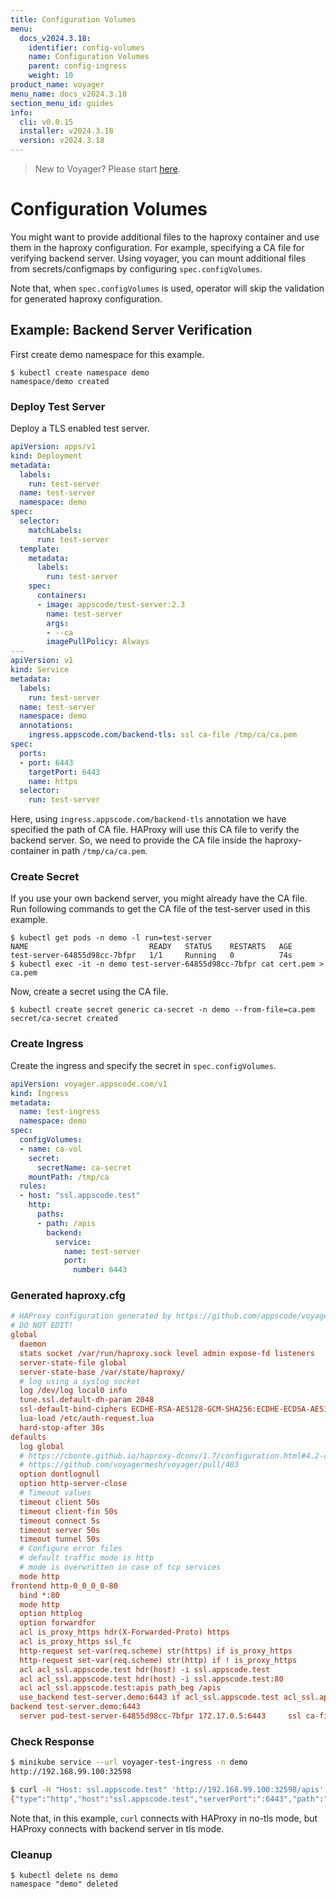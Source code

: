 ```yaml
---
title: Configuration Volumes
menu:
  docs_v2024.3.18:
    identifier: config-volumes
    name: Configuration Volumes
    parent: config-ingress
    weight: 10
product_name: voyager
menu_name: docs_v2024.3.18
section_menu_id: guides
info:
  cli: v0.0.15
  installer: v2024.3.18
  version: v2024.3.18
---
```


> New to Voyager? Please start [here](/docs/v2024.3.18/concepts/overview).

# Configuration Volumes

You might want to provide additional files to the haproxy container and use them in the haproxy configuration. For example, specifying a CA file for verifying backend server. Using voyager, you can mount additional files from secrets/configmaps by configuring `spec.configVolumes`.  

Note that, when `spec.configVolumes` is used, operator will skip the validation for generated haproxy configuration.

## Example: Backend Server Verification

First create demo namespace for this example.

```
$ kubectl create namespace demo
namespace/demo created
```

### Deploy Test Server

Deploy a TLS enabled test server.

```yaml
apiVersion: apps/v1
kind: Deployment
metadata:
  labels:
    run: test-server
  name: test-server
  namespace: demo
spec:
  selector:
    matchLabels:
      run: test-server
  template:
    metadata:
      labels:
        run: test-server
    spec:
      containers:
      - image: appscode/test-server:2.3
        name: test-server
        args:
        - --ca
        imagePullPolicy: Always
---
apiVersion: v1
kind: Service
metadata:
  labels:
    run: test-server
  name: test-server
  namespace: demo
  annotations:
    ingress.appscode.com/backend-tls: ssl ca-file /tmp/ca/ca.pem
spec:
  ports:
  - port: 6443
    targetPort: 6443
    name: https
  selector:
    run: test-server
```

Here, using `ingress.appscode.com/backend-tls` annotation we have specified the path of CA file. HAProxy will use this CA file to verify the backend server. So, we need to provide the CA file inside the haproxy-container in path `/tmp/ca/ca.pem`. 

### Create Secret

If you use your own backend server, you might already have the CA file. Run following commands to get the CA file of the test-server used in this example.

```
$ kubectl get pods -n demo -l run=test-server
NAME                           READY   STATUS    RESTARTS   AGE
test-server-64855d98cc-7bfpr   1/1     Running   0          74s
$ kubectl exec -it -n demo test-server-64855d98cc-7bfpr cat cert.pem > ca.pem
```

Now, create a secret using the CA file.

```
$ kubectl create secret generic ca-secret -n demo --from-file=ca.pem
secret/ca-secret created
```

### Create Ingress

Create the ingress and specify the secret in `spec.configVolumes`.

```yaml
apiVersion: voyager.appscode.com/v1
kind: Ingress
metadata:
  name: test-ingress
  namespace: demo
spec:
  configVolumes:
  - name: ca-vol
    secret:
      secretName: ca-secret
    mountPath: /tmp/ca
  rules:
  - host: "ssl.appscode.test"
    http:
      paths:
      - path: /apis
        backend:
          service:
            name: test-server
            port:
              number: 6443
```

### Generated haproxy.cfg

```ini
# HAProxy configuration generated by https://github.com/appscode/voyager
# DO NOT EDIT!
global
  daemon
  stats socket /var/run/haproxy.sock level admin expose-fd listeners
  server-state-file global
  server-state-base /var/state/haproxy/
  # log using a syslog socket
  log /dev/log local0 info
  tune.ssl.default-dh-param 2048
  ssl-default-bind-ciphers ECDHE-RSA-AES128-GCM-SHA256:ECDHE-ECDSA-AES128-GCM-SHA256:ECDHE-RSA-AES256-GCM-SHA384:ECDHE-ECDSA-AES256-GCM-SHA384:DHE-RSA-AES128-GCM-SHA256:DHE-DSS-AES128-GCM-SHA256:kEDH+AESGCM:ECDHE-RSA-AES128-SHA256:ECDHE-ECDSA-AES128-SHA256:ECDHE-RSA-AES128-SHA:ECDHE-ECDSA-AES128-SHA:ECDHE-RSA-AES256-SHA384:ECDHE-ECDSA-AES256-SHA384:ECDHE-RSA-AES256-SHA:ECDHE-ECDSA-AES256-SHA:DHE-RSA-AES128-SHA256:DHE-RSA-AES128-SHA:DHE-DSS-AES128-SHA256:DHE-RSA-AES256-SHA256:DHE-DSS-AES256-SHA:DHE-RSA-AES256-SHA:!aNULL:!eNULL:!EXPORT:!DES:!RC4:!3DES:!MD5:!PSK
  lua-load /etc/auth-request.lua
  hard-stop-after 30s
defaults
  log global
  # https://cbonte.github.io/haproxy-dconv/1.7/configuration.html#4.2-option%20abortonclose
  # https://github.com/voyagermesh/voyager/pull/403
  option dontlognull
  option http-server-close
  # Timeout values
  timeout client 50s
  timeout client-fin 50s
  timeout connect 5s
  timeout server 50s
  timeout tunnel 50s
  # Configure error files
  # default traffic mode is http
  # mode is overwritten in case of tcp services
  mode http
frontend http-0_0_0_0-80
  bind *:80  
  mode http
  option httplog
  option forwardfor
  acl is_proxy_https hdr(X-Forwarded-Proto) https
  acl is_proxy_https ssl_fc
  http-request set-var(req.scheme) str(https) if is_proxy_https
  http-request set-var(req.scheme) str(http) if ! is_proxy_https
  acl acl_ssl.appscode.test hdr(host) -i ssl.appscode.test
  acl acl_ssl.appscode.test hdr(host) -i ssl.appscode.test:80
  acl acl_ssl.appscode.test:apis path_beg /apis
  use_backend test-server.demo:6443 if acl_ssl.appscode.test acl_ssl.appscode.test:apis
backend test-server.demo:6443
  server pod-test-server-64855d98cc-7bfpr 172.17.0.5:6443     ssl ca-file /tmp/ca/ca.pem
```

### Check Response

```bash
$ minikube service --url voyager-test-ingress -n demo
http://192.168.99.100:32598

$ curl -H "Host: ssl.appscode.test" 'http://192.168.99.100:32598/apis'
{"type":"http","host":"ssl.appscode.test","serverPort":":6443","path":"/apis","method":"GET","headers":{"Accept":["*/*"],"Connection":["close"],"User-Agent":["curl/7.58.0"],"X-Forwarded-For":["172.17.0.1"]}}
```

Note that, in this example, `curl` connects with HAProxy in no-tls mode, but HAProxy connects with backend server in tls mode.

### Cleanup

```
$ kubectl delete ns demo
namespace "demo" deleted
```

